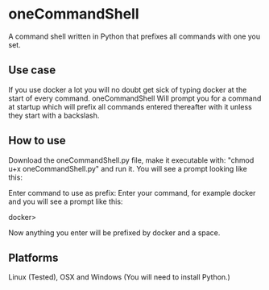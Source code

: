 # oneCommandShell
A command shell written in Python that prefixes all commands with one you set.


## Use case
If you use docker a lot you will no doubt get sick of typing docker at the start of every command. oneCommandShell Will prompt you for a command at startup which will prefix all commands entered thereafter with it unless they start with a backslash.


## How to use

Download the oneCommandShell.py file, make it executable with: "chmod u+x oneCommandShell.py" and run it.
You will see a prompt looking like this:

Enter command to use as prefix:
Enter your command, for example docker and you will see a prompt like this:

docker>

Now anything you enter will be prefixed by docker and a space.


## Platforms

Linux (Tested),
OSX and
Windows (You will need to install Python.)
